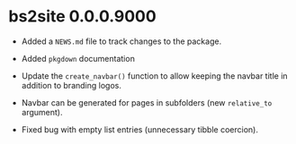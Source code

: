# bs2site 0.0.0.9000

- Added a `NEWS.md` file to track changes to the package.
- Added `pkgdown` documentation

- Update the `create_navbar()` function to allow keeping the navbar title in addition to branding logos.
- Navbar can be generated for pages in subfolders (new `relative_to` argument).
- Fixed bug with empty list entries (unnecessary tibble coercion).





